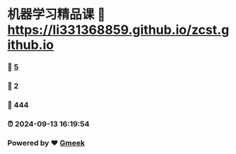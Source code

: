 # 机器学习精品课 :link: https://li331368859.github.io/zcst.github.io 
### :page_facing_up: [5](https://li331368859.github.io/zcst.github.io/tag.html) 
### :speech_balloon: 2 
### :hibiscus: 444 
### :alarm_clock: 2024-09-13 16:19:54 
### Powered by :heart: [Gmeek](https://github.com/Meekdai/Gmeek)
